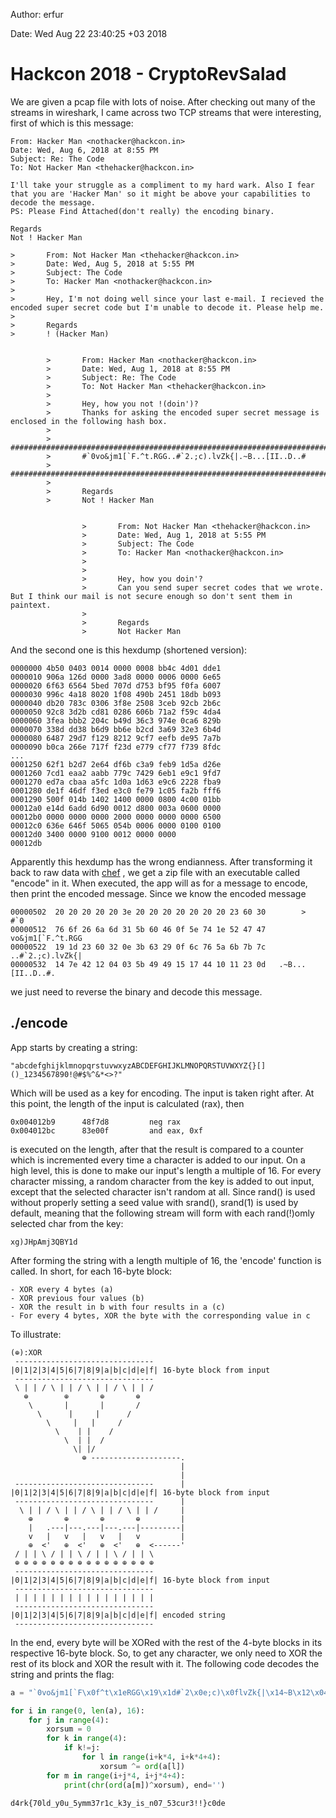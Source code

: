 Author: erfur

Date: Wed Aug 22 23:40:25 +03 2018

# Hackcon 2018 - CryptoRevSalad

We are given a pcap file with lots of noise. After checking out many of 
the streams in wireshark, I came across two TCP streams that were 
interesting, first of which is this message:

```
From: Hacker Man <nothacker@hackcon.in>
Date: Wed, Aug 6, 2018 at 8:55 PM
Subject: Re: The Code
To: Not Hacker Man <thehacker@hackcon.in>

I'll take your struggle as a compliment to my hard wark. Also I fear 
that you are 'Hacker Man' so it might be above your capabilities to 
decode the message.    
PS: Please Find Attached(don't really) the encoding binary.

Regards
Not ! Hacker Man

>       From: Not Hacker Man <thehacker@hackcon.in>
>       Date: Wed, Aug 5, 2018 at 5:55 PM
>       Subject: The Code
>       To: Hacker Man <nothacker@hackcon.in>
>
>       Hey, I'm not doing well since your last e-mail. I recieved the 
encoded super secret code but I'm unable to decode it. Please help me.
>
>       Regards
>       ! (Hacker Man)


        >       From: Hacker Man <nothacker@hackcon.in>
        >       Date: Wed, Aug 1, 2018 at 8:55 PM
        >       Subject: Re: The Code
        >       To: Not Hacker Man <thehacker@hackcon.in>
        >
        >       Hey, how you not !(doin')?
        >       Thanks for asking the encoded super secret message is enclosed in the following hash box.
        >
        >       ########################################################################################################################
        >       #`0vo&jm1[`F.^t.RGG..#`2.;c).lvZk{|.~B...[II..D..#
        >       ########################################################################################################################
        >
        >       Regards
        >       Not ! Hacker Man


                >       From: Not Hacker Man <thehacker@hackcon.in>
                >       Date: Wed, Aug 1, 2018 at 5:55 PM
                >       Subject: The Code
                >       To: Hacker Man <nothacker@hackcon.in>
                >
                >
                >       Hey, how you doin'?
                >       Can you send super secret codes that we wrote. But I think our mail is not secure enough so don't sent them in 
paintext.
                >
                >       Regards
                >       Not Hacker Man
```

And the second one is this hexdump (shortened version):

```
0000000 4b50 0403 0014 0000 0008 bb4c 4d01 dde1
0000010 906a 126d 0000 3ad8 0000 0006 0000 6e65
0000020 6f63 6564 5bed 707d d753 bf95 f0fa 6007
0000030 996c 4a18 8020 1f08 490b 2451 18db b093
0000040 db20 783c 0306 3f8e 2508 3ceb 92cb 2b6c
0000050 92c8 3d2b cd81 0286 606b 71a2 f59c 4da4
0000060 3fea bbb2 204c b49d 36c3 974e 0ca6 829b
0000070 338d dd38 b6d9 bb6e b2cd 3a69 32e3 6b4d
0000080 6487 29d7 f129 8212 9cf7 eefb de95 7a7b
0000090 b0ca 266e 717f f23d e779 cf77 f739 8fdc
...
0001250 62f1 b2d7 2e64 df6b c3a9 feb9 1d5a d26e
0001260 7cd1 eaa2 aabb 779c 7429 6eb1 e9c1 9fd7
0001270 ed7a cbaa a5fc 1d0a 1d63 e9c6 2228 fba9
0001280 de1f 46df f3ed e3c0 fe79 1c05 fa2b fff6
0001290 500f 014b 1402 1400 0000 0800 4c00 01bb
00012a0 e14d 6add 6d90 0012 d800 003a 0600 0000
00012b0 0000 0000 0000 2000 0000 0000 0000 6500
00012c0 636e 646f 5065 054b 0006 0000 0100 0100
00012d0 3400 0000 9100 0012 0000 0000          
00012db
```

Apparently this hexdump has the wrong endianness. After transforming it back to raw data with 
[chef](https://gchq.github.io/CyberChef/#recipe=From_Hexdump()Swap_endianness('Raw',2,false))
, we get a zip file with an executable called "encode" in it. When 
executed, the app will as for a message to encode, then print the 
encoded message. Since we know the encoded message

```
00000502  20 20 20 20 20 3e 20 20 20 20 20 20 20 23 60 30        >       #`0
00000512  76 6f 26 6a 6d 31 5b 60 46 0f 5e 74 1e 52 47 47   vo&jm1[`F.^t.RGG
00000522  19 1d 23 60 32 0e 3b 63 29 0f 6c 76 5a 6b 7b 7c   ..#`2.;c).lvZk{|
00000532  14 7e 42 12 04 03 5b 49 49 15 17 44 10 11 23 0d   .~B...[II..D..#.
```

we just need to reverse the binary and decode this message.

## ./encode

App starts by creating a string:

```
"abcdefghijklmnopqrstuvwxyzABCDEFGHIJKLMNOPQRSTUVWXYZ{}[]()_1234567890!@#$%^&*<>?"
```

Which will be used as a key for encoding. The input is taken right after.
At this point, the length of the input is calculated (rax), then 

```
0x004012b9      48f7d8         neg rax
0x004012bc      83e00f         and eax, 0xf
```

is executed on the length, after that the result is compared to a counter
which is incremented every time a character is added to our input. On a
high level, this is done to make our input's length a multiple of 16.
For every character missing, a random character from the key is added to
out input, except that the selected character isn't random at all. Since
rand() is used without properly setting a seed value with srand(), 
srand(1) is used by default, meaning that the following stream will form
with each rand(!)omly selected char from the key:

```
xg)JHpAmj3QBY1d
```

After forming the string with a length multiple of 16, the 'encode'
function is called. In short, for each 16-byte block:

	- XOR every 4 bytes (a)
	- XOR previous four values (b)
	- XOR the result in b with four results in a (c)
	- For every 4 bytes, XOR the byte with the corresponding value in c
	
To illustrate:

```
(⊕):XOR
 -------------------------------
|0|1|2|3|4|5|6|7|8|9|a|b|c|d|e|f| 16-byte block from input
 -------------------------------
 \ | | / \ | | / \ | | / \ | | /
   ⊕        ⊕       ⊕       ⊕
    \       |       |       /
	  \      |     |      /
	    \     |   |     /
	      \    | |    /
			\  | |  /
			  \| |/
			    ⊕ --------------------.
			                          |
									  |
 -------------------------------      |
|0|1|2|3|4|5|6|7|8|9|a|b|c|d|e|f| 16-byte block from input
 -------------------------------      |
  \ | | / \ | | / \ | | / \ | | /     |
    ⊕       ⊕       ⊕       ⊕         |
    |   .---|---.---|---.---|---------|
    v   |   v   |   v   |   v         |
    ⊕  <'   ⊕  <'   ⊕  <'   ⊕  <------'
 / | | \ / | | \ / | | \ / | | \
 ⊕ ⊕ ⊕ ⊕ ⊕ ⊕ ⊕ ⊕ ⊕ ⊕ ⊕ ⊕ ⊕ ⊕ ⊕ ⊕
 -------------------------------
|0|1|2|3|4|5|6|7|8|9|a|b|c|d|e|f| 16-byte block from input
 -------------------------------
 | | | | | | | | | | | | | | | |
 -------------------------------
|0|1|2|3|4|5|6|7|8|9|a|b|c|d|e|f| encoded string
 -------------------------------
```

In the end, every byte will be XORed with the rest of the 4-byte blocks
in its respective 16-byte block. So, to get any character, we only need
to XOR the rest of its block and XOR the result with it. The following 
code decodes the string and prints the flag:

```python
a = "`0vo&jm1[`F\x0f^t\x1eRGG\x19\x1d#`2\x0e;c)\x0flvZk{|\x14~B\x12\x04\x03[II\x15\x17D\x10\x11"

for i in range(0, len(a), 16):
	for j in range(4):
		xorsum = 0
		for k in range(4):
			if k!=j:
				for l in range(i+k*4, i+k*4+4):
					xorsum ^= ord(a[l])
		for m in range(i+j*4, i+j*4+4):
			print(chr(ord(a[m])^xorsum), end='')
```

```
d4rk{70ld_y0u_5ymm37r1c_k3y_is_n07_53cur3!!}c0de
```
